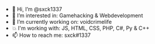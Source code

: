 - 👋 Hi, I’m @sxck1337
- 👀 I’m interested in: Gamehacking & Webdevelopment
- 🌱 I’m currently working on: voidcrimelife
- 💥 I'm working with: JS, HTML, CSS, PHP, C#, Py & C++
- 📫 How to reach me: sxck#1337
